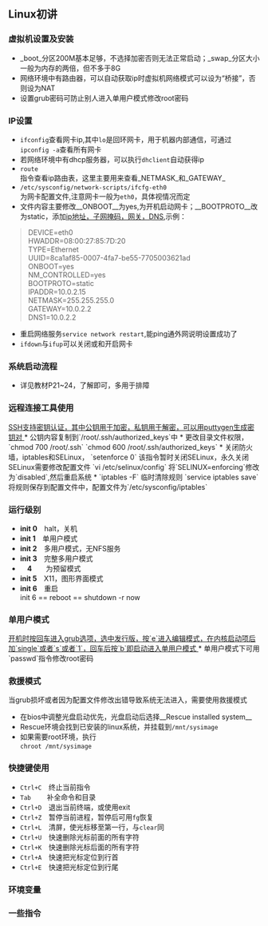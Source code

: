 ##  Linux初讲

### 虚拟机设置及安装
*	_boot_分区200M基本足够，不选择加密否则无法正常启动；_swap_分区大小一般为内存的两倍，但不多于8G
* 网络环境中有路由器，可以自动获取ip时虚拟机网络模式可以设为“桥接”，否则设为NAT
* 设置grub密码可防止别人进入单用户模式修改root密码

### IP设置
* `ifconfig`查看网卡ip,其中`lo`是回环网卡，用于机器内部通信，可通过`ipconfig -a`查看所有网卡
* 若网络环境中有dhcp服务器，可以执行`dhclient`自动获得ip
* `route`  
指令查看ip路由表，这里主要用来查看_NETMASK_和_GATEWAY_
* `/etc/sysconfig/network-scripts/ifcfg-eth0`  
为网卡配置文件,注意网卡一般为`eth0`，具体视情况而定
* 文件内容主要修改__ONBOOT__为yes,为开机启动网卡；__BOOTPROTO__改为static，添加<u>ip地址，子网掩码，网关，DNS</u>,示例：
>DEVICE=eth0  
HWADDR=08:00:27:85:7D:20  
TYPE=Ethernet  
UUID=8ca1af85-0007-4fa7-be55-7705003621ad  
ONBOOT=yes  
NM_CONTROLLED=yes  
BOOTPROTO=static  
IPADDR=10.0.2.15  
NETMASK=255.255.255.0  
GATEWAY=10.0.2.2  
DNS1=10.0.2.2  
*	重启网络服务`service network restart`,能ping通外网说明设置成功了
* `ifdown`与`ifup`可以关闭或和开启网卡

### 系统启动流程
*	详见教材P21~24，了解即可，多用于排障

### 远程连接工具使用
<u>
SSH支持密钥认证，其中公钥用于加密，私钥用于解密，可以用puttygen生成密钥对
</u>
*	公钥内容复制到`/root/.ssh/authorized_keys`中
* 更改目录文件权限，  
`chmod 700 /root/.ssh`  
`chmod 600 /root/.ssh/authorized_keys`
* 关闭防火墙，iptables和SELinux，  
`setenforce 0`  
该指令暂时关闭SELinux，永久关闭SELinux需要修改配置文件  
`vi /etc/selinux/config`  
将`SELINUX=enforcing`修改为`disabled`,然后重启系统
* `iptables -F`  
临时清除规则  
`service iptables save`  
将规则保存到配置文件中，配置文件为`/etc/sysconfig/iptables`

### 运行级别
* __init 0__　halt，关机
* __init 1__　单用户模式
* __init 2__　多用户模式，无NFS服务
* __init 3__　完整多用户模式
* 　__4__　　为预留模式
* __init 5__　X11，图形界面模式
* __init 6__　重启  
init 6  ==  reboot ==  shutdown -r now

### 单用户模式
<u>
开机时按回车进入grub选项，选中发行版，按`e`进入编辑模式，在内核启动项后加`single`或者`s`或者`1`，回车后按`b`即启动进入单用户模式
</u>
*
单用户模式下可用`passwd`指令修改root密码

### 救援模式
当grub损坏或者因为配置文件修改出错导致系统无法进入，需要使用救援模式
* 在bios中调整光盘启动优先，光盘启动后选择__Rescue installed system__
* Rescue环境会找到已安装的linux系统，并挂载到`/mnt/sysimage`
* 如果需要root环境，执行  
`chroot /mnt/sysimage`

### 快捷键使用
* `Ctrl+C`　终止当前指令
* `Tab`　　 补全命令和目录
* `Ctrl+D`　退出当前终端，或使用exit
* `Ctrl+Z`　暂停当前进程，暂停后可用`fg`恢复
* `Ctrl+L`　清屏，使光标移至第一行，与`clear`同
* `Ctrl+U`　快速删除光标前面的所有字符
* `Ctrl+K`　快速删除光标后面的所有字符
* `Ctrl+A`　快速把光标定位到行首
* `Ctrl+E`　快速把光标定位到行尾

### 环境变量

### 一些指令
